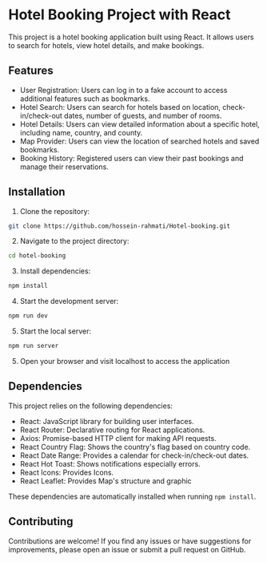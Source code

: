 # Hotel Booking Project with React

This project is a hotel booking application built using React. It allows users to search for hotels, view hotel details, and make bookings.

## Features

- User Registration: Users can log in to a fake account to access additional features such as bookmarks.
- Hotel Search: Users can search for hotels based on location, check-in/check-out dates, number of guests, and number of rooms.
- Hotel Details: Users can view detailed information about a specific hotel, including name, country, and county.
- Map Provider: Users can view the location of searched hotels and saved bookmarks.
- Booking History: Registered users can view their past bookings and manage their reservations.

## Installation

1. Clone the repository:

```bash
git clone https://github.com/hossein-rahmati/Hotel-booking.git
```

2. Navigate to the project directory:

```bash
cd hotel-booking
```

3. Install dependencies:

```bash
npm install
```

4. Start the development server:

```bash
npm run dev
```

5. Start the local server:

```bash
npm run server
```

5. Open your browser and visit localhost to access the application

## Dependencies

This project relies on the following dependencies:

- React: JavaScript library for building user interfaces.
- React Router: Declarative routing for React applications.
- Axios: Promise-based HTTP client for making API requests.
- React Country Flag: Shows the country's flag based on country code.
- React Date Range: Provides a calendar for check-in/check-out dates.
- React Hot Toast: Shows notifications especially errors.
- React Icons: Provides Icons.
- React Leaflet: Provides Map's structure and graphic

These dependencies are automatically installed when running `npm install`.

## Contributing

Contributions are welcome! If you find any issues or have suggestions for improvements, please open an issue or submit a pull request on GitHub.
